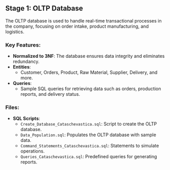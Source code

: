 ## Stage 1: OLTP Database

The OLTP database is used to handle real-time transactional processes in the company, focusing on order intake, product manufacturing, and logistics.

### Key Features:
- **Normalized to 3NF**: The database ensures data integrity and eliminates redundancy.
- **Entities**:
  - Customer, Orders, Product, Raw Material, Supplier, Delivery, and more.
- **Queries**:
  - Sample SQL queries for retrieving data such as orders, production reports, and delivery status.

### Files:
- **SQL Scripts**:
  - `Create_Database_Cataschevastica.sql`: Script to create the OLTP database.
  - `Data_Population.sql`: Populates the OLTP database with sample data.
  - `Command_Statements_Cataschevastica.sql`: Statements to simulate operations.
  - `Queries_Cataschevastica.sql`: Predefined queries for generating reports.
